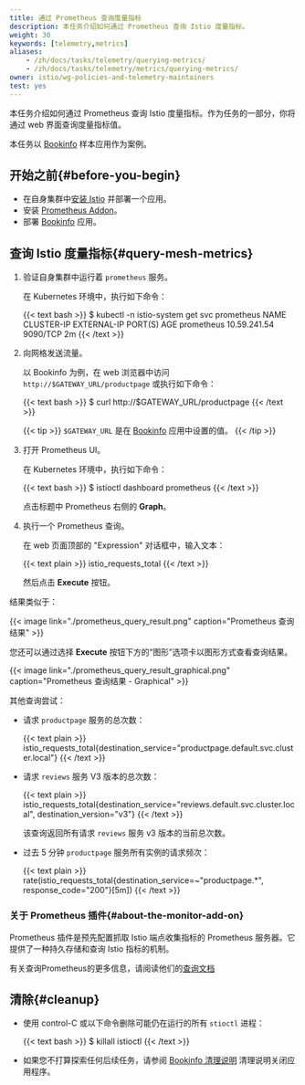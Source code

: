```yaml
---
title: 通过 Prometheus 查询度量指标
description: 本任务介绍如何通过 Prometheus 查询 Istio 度量指标。
weight: 30
keywords: [telemetry,metrics]
aliases:
    - /zh/docs/tasks/telemetry/querying-metrics/
    - /zh/docs/tasks/telemetry/metrics/querying-metrics/
owner: istio/wg-policies-and-telemetry-maintainers
test: yes
---
```


本任务介绍如何通过 Prometheus 查询 Istio 度量指标。作为任务的一部分，你将通过 web 界面查询度量指标值。

本任务以 [Bookinfo](/zh/docs/examples/bookinfo/) 样本应用作为案例。

## 开始之前{#before-you-begin}

* 在自身集群中[安装 Istio](/zh/docs/setup/) 并部署一个应用。
* 安装 [Prometheus Addon](/zh/docs/ops/integrations/prometheus/#option-1-quick-start)。
* 部署 [Bookinfo](/zh/docs/examples/bookinfo/) 应用。

## 查询 Istio 度量指标{#query-mesh-metrics}

1. 验证自身集群中运行着 `prometheus` 服务。

    在 Kubernetes 环境中，执行如下命令：

    {{< text bash >}}
    $ kubectl -n istio-system get svc prometheus
    NAME         CLUSTER-IP     EXTERNAL-IP   PORT(S)    AGE
    prometheus   10.59.241.54   <none>        9090/TCP   2m
    {{< /text >}}

1. 向网格发送流量。

    以 Bookinfo 为例，在 web 浏览器中访问 `http://$GATEWAY_URL/productpage` 或执行如下命令：

    {{< text bash >}}
    $ curl http://$GATEWAY_URL/productpage
    {{< /text >}}

    {{< tip >}}
    `$GATEWAY_URL` 是在 [Bookinfo](/zh/docs/examples/bookinfo/) 应用中设置的值。
    {{< /tip >}}

1. 打开 Prometheus UI。

    在 Kubernetes 环境中，执行如下命令：

    {{< text bash >}}
    $ istioctl dashboard prometheus
    {{< /text >}}

    点击标题中 Prometheus 右侧的 **Graph**。

1. 执行一个 Prometheus 查询。

    在 web 页面顶部的 "Expression" 对话框中，输入文本：

    {{< text plain >}}
    istio_requests_total
    {{< /text >}}

    然后点击 **Execute** 按钮。

结果类似于：

{{< image link="./prometheus_query_result.png" caption="Prometheus 查询结果" >}}

您还可以通过选择 **Execute** 按钮下方的“图形”选项卡以图形方式查看查询结果。

{{< image link="./prometheus_query_result_graphical.png" caption="Prometheus 查询结果 - Graphical" >}}

其他查询尝试：

*   请求 `productpage` 服务的总次数：

    {{< text plain >}}
    istio_requests_total{destination_service="productpage.default.svc.cluster.local"}
    {{< /text >}}

*   请求 `reviews` 服务 V3 版本的总次数：

    {{< text plain >}}
    istio_requests_total{destination_service="reviews.default.svc.cluster.local", destination_version="v3"}
    {{< /text >}}

    该查询返回所有请求 `reviews` 服务 v3 版本的当前总次数。

*   过去 5 分钟 `productpage` 服务所有实例的请求频次：

    {{< text plain >}}
    rate(istio_requests_total{destination_service=~"productpage.*", response_code="200"}[5m])
    {{< /text >}}

### 关于 Prometheus 插件{#about-the-monitor-add-on}

Prometheus 插件是预先配置抓取 Istio 端点收集指标的 Prometheus 服务器。它提供了一种持久存储和查询 Istio 指标的机制。

有关查询Prometheus的更多信息，请阅读他们的[查询文档](https://prometheus.io/docs/querying/basics/)

## 清除{#cleanup}

*   使用 control-C 或以下命令删除可能仍在运行的所有 `stioctl` 进程：

    {{< text bash >}}
    $ killall istioctl
    {{< /text >}}

*   如果您不打算探索任何后续任务，请参阅 [Bookinfo 清理说明](/zh/docs/examples/bookinfo/#cleanup) 清理说明关闭应用程序。
